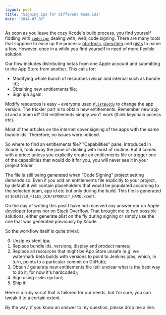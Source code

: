 ```yaml
---
layout: post
title: "Signing ipa for different team ids"
date: "2014-07-02"
---
```


As soon as you leave the cozy Xcode's build process, you find yourself fiddling with [`codesign`](https://developer.apple.com/library/mac/documentation/Darwin/Reference/ManPages/man1/codesign.1.html) dealing with, well, code signing. There are many tools that suppose to ease up the process: [ota-tools](https://github.com/RichardBronosky/ota-tools), [shenzhen](https://github.com/nomad/shenzhen) and [gists](https://gist.github.com/mediabounds/1367348) to name a few. However, once in a while you find yourself in need of more flexible solution.
<excerpt/>

Our flow includes distributing betas from one Apple account and submitting to the App Store from another. This calls for:

* Modifying whole bunch of resources (visual and internal such as bundle id);
* Obtaining new entitlements file;
* Sign ipa again.

Modify resources is easy – everyone used [`PlistBuddy`](https://developer.apple.com/library/mac/documentation/Darwin/Reference/Manpages/man8/PlistBuddy.8.html) to change the app version. The trickier part is to obtain new entitlements. Remember new app id and a team id? Old entitlements simply won't work (think keychain access etc).

Most of the articles on the internet cover signing of the apps with the same bundle ids. Therefore, no issues were noticed.

So where to find an entitlements file? "Capabilities" pane, introduced in Xcode 5, took away the pane of dealing with most of routine. But it comes with a price: unless you explicitly create an entitlements file or trigger one of the capabilities that would do it for you, you will never see it in your project folder.

The file is still being generated when "Code Signing" project setting demands so. Even if you add an entitlements file explicitly to your project, by default it will contain placeholders that would be populated according to the selected team, app id etc but only during the build. This file is generated at `$DERIVED_FILES_DIR/$PRODUCT_NAME.xcent`.

On the day of writing this post I have not received any answer nor on Apple [developer](https://devforums.apple.com/message/995715#995715) [forums](https://devforums.apple.com/message/995748#995748) nor on [Stack Overflow](http://stackoverflow.com/questions/24477305/extracting-entitlements-from-xcode-capabilities). That brought me to two possible solutions, either generate plist on the fly during signing or simply use the one that was generated previously by Xcode.

So the workflow itself is quite trivial:

0. Unzip existent ipa;
0. Replace bundle ids, versions, display and product names;
0. Replace all resources that might be App Store unsafe (e.g. we watermark beta builds with versions to point to Jenkins jobs, which, in turn, points to a particular commit on GitHub);
0. Obtain / generate new entitlements file (stil unclear what is the best way to do it, for now it's hardcoded);
0. Sign using `codesign` tool;
0. Ship it!

Here is a ruby script that is tailored for our needs, but I'm sure, you can tweak it to a certain extent.

By the way, if you know an answer to my question, please drop me a line.
